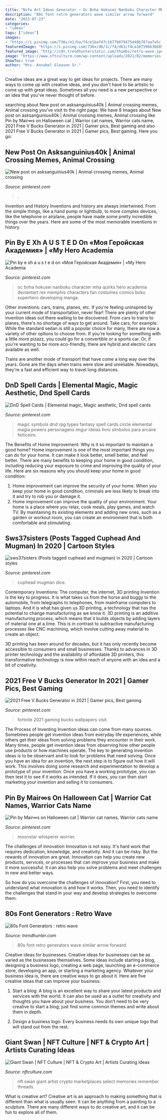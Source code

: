 ```yaml
---
title: "Nsfw Art Ideas Generator ~ Oc Bnha Hokusei Nanboku Character Mha Quirks Hero Academia Deviantart Rex Memphis Characters Fan Costumes Comics Boku Superhero Developing Manga"
description: "80s font retro generators wave similar arrow forward"
date: "2023-07-23"
categories:
- "ideas"
tags: ["ideas"]
images:
- "https://i.pinimg.com/736x/e1/ba/f4/e1baf47c1677b079475448b787aa7e5c.jpg"
featuredImage: "https://i.pinimg.com/736x/d6/1c/f4/d61cf4ca167596636685bcb7e8bff990.jpg"
featured_image: "http://cdn.trendhunterstatic.com/thumbs/retro-wave.jpeg"
image: "https://www.nftculture.com/wp-content/uploads/2021/02/memories-i-remember-in-threads--350.png"
ShowToc: true
author: "Mrs. Annabel Gleason Sr."
---
```



Creative ideas are a great way to get ideas for projects. There are many ways to come up with creative ideas, and you don't have to be artistic to come up with great ideas. Sometimes all you need is a new perspective or an idea that you've never thought of before.

	

		
searching about New post on asksanguinius40k | Animal crossing memes, Animal crossing you've visit to the right page. We have 8 Images about New post on asksanguinius40k | Animal crossing memes, Animal crossing like Pin by Mair∞s on Halloween cat | Warrior cat names, Warrior cats name, 2021 Free V Bucks Generator in 2021 | Gamer pics, Best gaming and also 2021 Free V Bucks Generator in 2021 | Gamer pics, Best gaming. Here you go:
		
    
## New Post On Asksanguinius40k | Animal Crossing Memes, Animal Crossing

<img loading=lazy src="https://i.pinimg.com/736x/2d/07/02/2d07024944185ec15f898a0987c5c839.jpg" onerror="this.onerror=null;this.src='https://tse4.mm.bing.net/th?id=OIP.KacoscBt9x9Mxpr0GHHnKwHaNK&amp;pid=15.1';" alt="New post on asksanguinius40k | Animal crossing memes, Animal crossing">

_Source: pinterest.com_

>. 

	

Invention and History
Inventions and history are always intertwined. From the simple things, like a hand pump or lightbulb, to more complex devices, like the telephone or airplane, people have made some pretty incredible things over the years. Here are some of the most memorable inventions in history.

    
## Pin By E Xh A U S T E D On «Моя Геройская Академия» | «My Hero Academia

<img loading=lazy src="https://i.pinimg.com/736x/58/b2/f3/58b2f3314586742f7f2dd412d5c381d4.jpg" onerror="this.onerror=null;this.src='https://tse3.mm.bing.net/th?id=OIP.O3KV21rJq-A0m5QK3C9VKAHaJ7&amp;pid=15.1';" alt="Pin by e xh a u s t e d on «Моя Геройская Академия» | «My Hero Academia">

_Source: pinterest.com_

>oc bnha hokusei nanboku character mha quirks hero academia deviantart rex memphis characters fan costumes comics boku superhero developing manga. 

	

Other inventions: cars, trains, planes, etc.
If you're feeling uninspired by your current mode of transportation, never fear! There are plenty of other invention ideas out there waiting to be discovered. From cars to trains to planes, there's no shortage of ways to get around.
Take cars, for example. While the standard sedan is still a popular choice for many, there are now a variety of other options to choose from. If you're looking for something with a little more pizazz, you could go for a convertible or a sports car. Or, if you're wanting to be more eco-friendly, there are hybrid and electric cars available as well.

Trains are another mode of transport that have come a long way over the years. Gone are the days when trains were slow and unreliable. Nowadays, they're a fast and efficient way to travel long distances.

    
## DnD Spell Cards | Elemental Magic, Magic Aesthetic, Dnd Spell Cards

<img loading=lazy src="https://i.pinimg.com/736x/54/d1/91/54d1919c54ac19730c6c3893f00fb31a.jpg" onerror="this.onerror=null;this.src='https://tse2.mm.bing.net/th?id=OIP.ldrDLwjR0Pdyc6av4zhC8gHaKH&amp;pid=15.1';" alt="DnD Spell Cards | Elemental magic, Magic aesthetic, Dnd spell cards">

_Source: pinterest.com_

>magic symbols dnd rpg types fantasy spell cards circle elemental magia powers personagens imgur ideias livro símbolos para arcane feiticeiro. 

	

The Benefits of Home Improvement: Why is it so important to maintain a good home?
Home improvement is one of the most important things you can do for your home. It can make it look better, smell better, and feel better. There are many benefits to keeping your home in good condition, including reducing your exposure to crime and improving the quality of your life. Here are six reasons why you should keep your home in good condition: 
1. Home improvement can improve the security of your home. When you keep your home in good condition, criminals are less likely to break into it and try to rob you or damage it. 
2. Home improvement can improve the quality of your environment. Your home is a place where you relax, cook meals, play games, and watch TV. By maintaining its existing elements and adding new ones, such as a garden or workout room, you can create an environment that is both comfortable and stimulating. 

    
## Sws37sisters (Posts Tagged Cuphead And Mugman) In 2020 | Cartoon Styles

<img loading=lazy src="https://i.pinimg.com/736x/b1/0f/64/b10f64adcbe6ca87f8db38f12c13cceb.jpg" onerror="this.onerror=null;this.src='https://tse1.mm.bing.net/th?id=OIP.rwj1Yh4KsTTSDp6Hxy3rbgHaKO&amp;pid=15.1';" alt="sws37sisters (Posts tagged cuphead and mugman) in 2020 | Cartoon styles">

_Source: pinterest.com_

>cuphead mugman dice. 

	

Contemporary Inventions: The computer, the internet, 3D printing
Invention is the key to progress. It is what takes us from the horse and buggy to the automobile, from telegraphs to telephones, from mainframe computers to laptops. And it is what has given us 3D printing, a technology that has the potential to change manufacturing as we know it.
3D printing is an additive manufacturing process, which means that it builds objects by adding layers of material one at a time. This is in contrast to subtractive manufacturing processes like CNC machining, which involve cutting away material to create an object.

3D printing has been around for decades, but it has only recently become accessible to consumers and small businesses. Thanks to advances in 3D printer technology and the availability of affordable 3D printers, this transformative technology is now within reach of anyone with an idea and a bit of creativity.

    
## 2021 Free V Bucks Generator In 2021 | Gamer Pics, Best Gaming

<img loading=lazy src="https://i.pinimg.com/736x/d6/1c/f4/d61cf4ca167596636685bcb7e8bff990.jpg" onerror="this.onerror=null;this.src='https://tse2.mm.bing.net/th?id=OIP.09dSG_O9qXzASBrHpysW4wHaNK&amp;pid=15.1';" alt="2021 Free V Bucks Generator in 2021 | Gamer pics, Best gaming">

_Source: pinterest.com_

>fortnite 2021 gaming bucks wallpapers visit. 

	

The Process of Inventing
Invention ideas can come from many sources. Sometimes people get invention ideas from everyday life experiences, while others get their ideas from solving problems they encounter in their work. Many times, people get invention ideas from observing how other people use products or how machines operate. The key to generating invention ideas is to be observant and to look for problems that need solving.
Once you have an idea for an invention, the next step is to figure out how it will work. This involves doing some research and experimentation to develop a prototype of your invention. Once you have a working prototype, you can then test it to see if it works as intended. If it does, you can then start marketing your invention and selling it to consumers.

    
## Pin By Mair∞s On Halloween Cat | Warrior Cat Names, Warrior Cats Name

<img loading=lazy src="https://i.pinimg.com/736x/e1/ba/f4/e1baf47c1677b079475448b787aa7e5c.jpg" onerror="this.onerror=null;this.src='https://tse1.mm.bing.net/th?id=OIP.O-uR3NTpEeXPgU0LCTDpfQHaHa&amp;pid=15.1';" alt="Pin by Mair∞s on Halloween cat | Warrior cat names, Warrior cats name">

_Source: pinterest.com_

>moonstar whisperer worrier. 

	

The challenges of innovation
Innovation is not easy. It's hard work that requires dedication, knowledge, and creativity. And it can be risky. But the rewards of innovation are great.
Innovation can help you create new products, services, or processes that can improve your business and make it more successful. It can also help you solve problems and meet challenges in new and better ways.

So how do you overcome the challenges of innovation? First, you need to understand what innovation is and how it works. Then, you need to identify the challenges that stand in your way and develop strategies to overcome them.

    
## 80s Font Generators : Retro Wave

<img loading=lazy src="http://cdn.trendhunterstatic.com/thumbs/retro-wave.jpeg" onerror="this.onerror=null;this.src='https://tse4.mm.bing.net/th?id=OIP.22xV44dxf4AmgkWQqxcsBwHaFT&amp;pid=15.1';" alt="80s Font Generators : retro wave">

_Source: trendhunter.com_

>80s font retro generators wave similar arrow forward. 

	

Creative ideas for businesses.
Creative ideas for businesses can be as varied as the businesses themselves. Some ideas include starting a blog, designing a business logo, creating a web page, launching an e-commerce store, developing an app, or starting a marketing agency. Whatever your business idea is, there are creative ways to go about it. Here are five creative ideas that can improve your business:
1. Start a blog: A blog is an excellent way to share your latest products and services with the world. It can also be used as a outlet for creativity and thoughts you have about your business. You don’t need to be very creative to start a blog; just find some common themes and write about them in depth.

2. Design a business logo: Every business needs its own unique logo that will stand out from the rest.

    
## Giant Swan | NFT Culture | NFT &amp; Crypto Art | Artists Curating Ideas

<img loading=lazy src="https://www.nftculture.com/wp-content/uploads/2021/02/memories-i-remember-in-threads--350.png" onerror="this.onerror=null;this.src='https://tse4.mm.bing.net/th?id=OIP.v1ChuAHmlQOCzyfwnjDlDgAAAA&amp;pid=15.1';" alt="Giant Swan | NFT Culture | NFT &amp; Crypto Art | Artists Curating Ideas">

_Source: nftculture.com_

>nft swan giant artist crypto marketplaces select memories remember threads. 

	

What is creative art?
Creative art is an approach to making something that is different than what is usually seen. It can be anything from a painting to a sculpture. There are many different ways to do creative art, and it can be fun to explore all of them.

